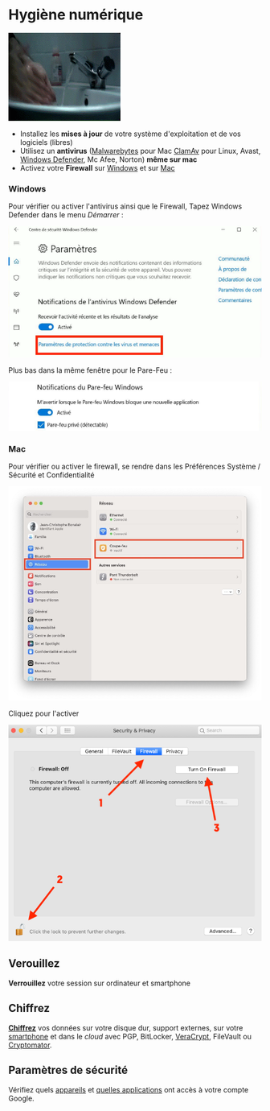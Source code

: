 Hygiène numérique
====


<img src="/assets/i/hygiene.gif" alt="Hygiène numérique" title="Hygiène numérique"  class="r-stretch" />


<ul>
<li class="fragment">Installez les <strong>mises à jour</strong> de votre système d'exploitation et de vos logiciels (libres)</li>
<li class="fragment">Utilisez un <strong>antivirus</strong> (<a href="https://fr.malwarebytes.com/mac/">Malwarebytes</a> pour Mac <a href="https://doc.ubuntu-fr.org/clamav">ClamAv</a> pour Linux, Avast,
<a href="https://support.microsoft.com/fr-fr/windows/rester-prot%C3%A9g%C3%A9-avec-s%C3%A9curit%C3%A9-windows-2ae0363d-0ada-c064-8b56-6a39afb6a963">Windows Defender</a>, Mc Afee, Norton) <strong>même sur mac</strong></li>
<li class="fragment">Activez votre <strong>Firewall</strong> sur <a href="http://windows.microsoft.com/fr-fr/windows7/products/features/windows-firewall">Windows</a> et sur <a href="https://support.apple.com/kb/HT1810?viewlocale-fr_FR&amp;locale-fr_FR">Mac</a></li>
</ul>


### Windows

Pour vérifier ou activer l'antivirus ainsi que le Firewall, Tapez
Windows Defender dans le menu *Démarrer* :

![Parefeu Windows](/assets/i/parefeu-win10.png)


Plus bas dans la même fenêtre pour le Pare-Feu :

![Pare feu Windows 2](/assets/i/parefeu-win10-2.png)


### Mac

Pour vérifier ou activer le firewall, se rendre dans les Préférences
Système / Sécurité et Confidentialité


![Pare feu Mac OS](/assets/i/macosventura-firewall.jpg)


Cliquez pour l'activer


![Pare feu Mac OS](/assets/i/macosventura-firewall-enable.webp)



Verouillez
----

**Verrouillez** votre session sur ordinateur et smartphone


Chiffrez
-----

**[Chiffrez](/atelier-data.html#/3)** vos données sur votre disque dur, support externes, sur votre [smartphone](/atelier-mobile.html#/3) et dans le *cloud* avec PGP, BitLocker, [VeraCrypt](/atelier-data.html#/3/1), FileVault ou [Cryptomator](/atelier-data.html#/3/2).


Paramètres de sécurité
----------------------

Vérifiez quels [appareils](https://myaccount.google.com/device-activity)
et [quelles applications](https://myaccount.google.com/permissions) ont
accès à votre compte Google.
